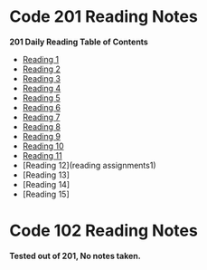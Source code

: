 # Code 201 Reading Notes

__201 Daily Reading Table of Contents__

- [Reading 1](201/class-01.md)
- [Reading 2](201/class-02.md)
- [Reading 3](201/class-03.md)
- [Reading 4](201/class-04.md)
- [Reading 5](201/class-05.md)
- [Reading 6](201/class-06.md)
- [Reading 7](201/class-07.md)
- [Reading 8](201/class-08.md)
- [Reading 9](201/class-09.md)
- [Reading 10](201/class-10.md)
- [Reading 11](201/class-11.md)
- [Reading 12](reading assignments1)
- [Reading 13]
- [Reading 14]
- [Reading 15]

# Code 102 Reading Notes
__Tested out of 201, No notes taken.__

